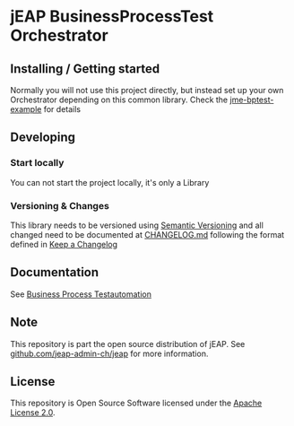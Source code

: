 # jEAP BusinessProcessTest Orchestrator 

## Installing / Getting started

Normally you will not use this project directly, but instead set up your own Orchestrator depending on this common library. Check the [jme-bptest-example](https://bitbucket.bit.admin.ch/projects/BIT_JME/repos/jme-bptest-example/browse) for details

## Developing

### Start locally
You can not start the project locally, it's only a Library

### Versioning & Changes

This library needs to be versioned using [Semantic Versioning](http://semver.org/) and all changed need to be documented at [CHANGELOG.md](./CHANGELOG.md) following the format defined in [Keep a Changelog](http://keepachangelog.com/)

## Documentation
See [Business Process Testautomation](https://confluence.bit.admin.ch/display/BLUE/Business+Process+Testautomation)




## Note

This repository is part the open source distribution of jEAP. See [github.com/jeap-admin-ch/jeap](https://github.com/jeap-admin-ch/jeap)
for more information.

## License

This repository is Open Source Software licensed under the [Apache License 2.0](./LICENSE).

